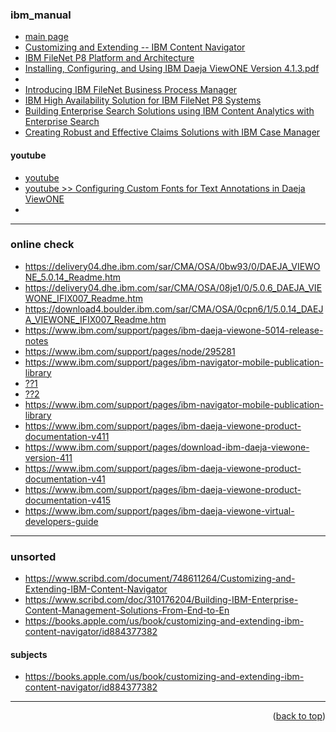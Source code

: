 <a name="topage"></a>

### ibm_manual

* [main page ](https://www.redbooks.ibm.com/)
* [Customizing and Extending -- IBM Content Navigator](https://www.redbooks.ibm.com/redbooks/pdfs/sg248055.pdf)
* [IBM FileNet P8 Platform and Architecture](https://www.redbooks.ibm.com/redbooks/pdfs/sg247667.pdf)
* [Installing, Configuring, and Using IBM Daeja ViewONE Version 4.1.3.pdf](https://www.ibm.com/support/pages/system/files/support/swg/swgdocs.nsf/0/7f14f1f4d7e09e8885257df600621486/$FILE/GC27-8105-01.pdf)
* 
* [Introducing IBM FileNet Business Process Manager](https://www.redbooks.ibm.com/redbooks/pdfs/sg247509.pdf)
* [IBM High Availability Solution for IBM FileNet P8 Systems](https://www.redbooks.ibm.com/redbooks/pdfs/sg247700.pdf)
* [Building Enterprise Search Solutions using IBM Content Analytics with Enterprise Search](https://www.redbooks.ibm.com/technotes/tips1147.pdf)
* [Creating Robust and Effective Claims Solutions with IBM Case Manager](https://www.redbooks.ibm.com/technotes/tips1146.pdf)

#### youtube
* [youtube](https://www.youtube.com/results?search_query=Configuring++Daeja+ViewONE)
* [youtube >> Configuring Custom Fonts for Text Annotations in Daeja ViewONE](https://www.youtube.com/watch?v=0F_qTgK0W1g)
*
-----

### online check
* https://delivery04.dhe.ibm.com/sar/CMA/OSA/0bw93/0/DAEJA_VIEWONE_5.0.14_Readme.htm
* https://delivery04.dhe.ibm.com/sar/CMA/OSA/08je1/0/5.0.6_DAEJA_VIEWONE_IFIX007_Readme.htm
* https://download4.boulder.ibm.com/sar/CMA/OSA/0cpn6/1/5.0.14_DAEJA_VIEWONE_IFIX007_Readme.htm
* https://www.ibm.com/support/pages/ibm-daeja-viewone-5014-release-notes
* https://www.ibm.com/support/pages/node/295281
* https://www.ibm.com/support/pages/ibm-navigator-mobile-publication-library
* [??1](https://github.com/ibm-ecm/ibm-navigator-mobilesdk-sample/blob/master/IBMNavigatorMobileiOSSDK_Readme.pdf)
* [??2](https://www.google.com/search?q=IBM+Daeja+ViewONE+manual+for+programming&safe=active&sca_esv=41b88c58e4770841&rlz=1C1GCEA_en&sxsrf=AE3TifP1D6dko-JaKq9KZeZ6uu2kRi4beg%3A1752750117422&ei=Jdh4aMLLGffgkdUPn5HT8AI&ved=0ahUKEwiC8oOB38OOAxV3cKQEHZ_IFC4Q4dUDCBA&uact=5&oq=IBM+Daeja+ViewONE+manual+for+programming&gs_lp=Egxnd3Mtd2l6LXNlcnAiKElCTSBEYWVqYSBWaWV3T05FIG1hbnVhbCBmb3IgcHJvZ3JhbW1pbmcyBxAhGKABGAoyBxAhGKABGAoyBxAhGKABGAoyBxAhGKABGApI3CZQlANYmyVwAXgAkAEAmAHbAqAB-RuqAQcwLjQuNS41uAEDyAEA-AEBmAIPoAL_HMICCRAAGLADGAgYHsICCBAAGLADGO8FwgILEAAYgAQYsAMYogTCAgYQABgWGB7CAgUQABjvBcICCBAAGIAEGKIEwgIFECEYoAHCAgUQIRifBZgDAIgGAZAGBpIHBzEuMS44LjWgB4cxsgcHMC4xLjguNbgH8BzCBwYyLTEyLjPIB1o&sclient=gws-wiz-serp
)
* https://www.ibm.com/support/pages/ibm-navigator-mobile-publication-library
* https://www.ibm.com/support/pages/ibm-daeja-viewone-product-documentation-v411
* https://www.ibm.com/support/pages/download-ibm-daeja-viewone-version-411
* https://www.ibm.com/support/pages/ibm-daeja-viewone-product-documentation-v41
* https://www.ibm.com/support/pages/ibm-daeja-viewone-product-documentation-v415
* https://www.ibm.com/support/pages/ibm-daeja-viewone-virtual-developers-guide


-----

### unsorted
* https://www.scribd.com/document/748611264/Customizing-and-Extending-IBM-Content-Navigator
* https://www.scribd.com/doc/310176204/Building-IBM-Enterprise-Content-Management-Solutions-From-End-to-En
* https://books.apple.com/us/book/customizing-and-extending-ibm-content-navigator/id884377382

#### subjects
* https://books.apple.com/us/book/customizing-and-extending-ibm-content-navigator/id884377382

-----

<p align="right">(<a href="#topage">back to top</a>)</p>
<br/>
<br/>
